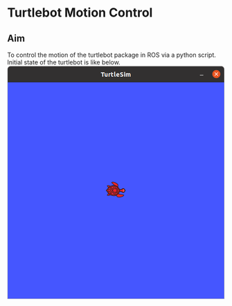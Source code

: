 # Turtlebot Motion Control

## Aim
To control the motion of the turtlebot package in ROS via a python script. Initial state of the turtlebot is like below. 
![](https://github.com/RiVer2000/Oogway/blob/main/Results/Initial%20State.png)

